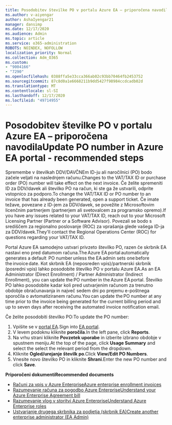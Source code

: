 ```yaml
---
title: Posodobitev številke PO v portalu Azure EA – priporočena navodila
ms.author: v-aiyengar
author: AshaIyengar21
manager: dansimp
ms.date: 12/17/2020
ms.audience: Admin
ms.topic: article
ms.service: o365-administration
ROBOTS: NOINDEX, NOFOLLOW
localization_priority: Normal
ms.collection: Adm_O365
ms.custom:
- "9004166"
- "7290"
ms.openlocfilehash: 0388ffa5e33cca366ab02c93bb70464fb2453752
ms.sourcegitcommit: 87c8d0a1e6668211b9dd5427f98984ccdcadb02d
ms.translationtype: MT
ms.contentlocale: sl-SI
ms.lasthandoff: 12/17/2020
ms.locfileid: "49714955"
---
```

# <a name="update-po-number-in-azure-ea-portal---recommended-steps"></a><span data-ttu-id="bdd08-102">Posodobitev številke PO v portalu Azure EA – priporočena navodila</span><span class="sxs-lookup"><span data-stu-id="bdd08-102">Update PO number in Azure EA portal - recommended steps</span></span>

<span data-ttu-id="bdd08-103">Spremembe v številkah DDV/DAVČNEm ID-ju ali naročilnici (PO) bodo začele veljati na naslednjem računu.</span><span class="sxs-lookup"><span data-stu-id="bdd08-103">Changes to the VAT/TAX ID or purchase order (PO) number will take effect on the next invoice.</span></span> <span data-ttu-id="bdd08-104">Če želite spremeniti ID za DDV/davek ali številko PO na račun, ki ste ga že ustvarili, odprite vstopnico za podporo.</span><span class="sxs-lookup"><span data-stu-id="bdd08-104">To change the VAT/TAX ID or PO number to an invoice that has already been generated, open a support ticket.</span></span> <span data-ttu-id="bdd08-105">Če imate težave, povezane z ID-jem za DDV/davek, se povežite z Microsoftovim licenčnim partnerjem (partnerjem ali svetovalcem za programsko opremo).</span><span class="sxs-lookup"><span data-stu-id="bdd08-105">If you have any issues related to your VAT/TAX ID, reach out to your Microsoft Licensing Partner (Partner or a Software Advisor).</span></span> <span data-ttu-id="bdd08-106">Povezali se bodo s središčem za regionalno poslovanje (ROC) za vprašanja glede vašega ID-ja za DDV/davek.</span><span class="sxs-lookup"><span data-stu-id="bdd08-106">They'll contact the Regional Operations Center (ROC) for questions regarding your VAT/TAX ID.</span></span> 

<span data-ttu-id="bdd08-107">Portal Azure EA samodejno ustvari privzeto številko PO, razen če skrbnik EA nastavi eno pred datumom računa.</span><span class="sxs-lookup"><span data-stu-id="bdd08-107">The Azure EA portal automatically generates a default  PO number unless the EA admin sets one before the invoice date.</span></span> <span data-ttu-id="bdd08-108">Kot skrbnik EA (neposreden vpis)/partnerski skrbnik (posredni vpis) lahko posodobite številko PO v portalu Azure EA.</span><span class="sxs-lookup"><span data-stu-id="bdd08-108">As an EA Administrator (Direct Enrollment) / Partner Administrator (Indirect Enrollment), you can update the PO number in the Azure EA portal.</span></span> <span data-ttu-id="bdd08-109">Številko PO lahko posodobite kadar koli pred ustvarjenim računom za trenutno obdobje obračunavanja in največ sedem dni po prejemu e-poštnega sporočila o avtomatiziranem računu.</span><span class="sxs-lookup"><span data-stu-id="bdd08-109">You can update the PO number at any time prior to the invoice being generated for the current billing period and up to seven days after receiving the automated invoice notification email.</span></span>    

<span data-ttu-id="bdd08-110">Če želite posodobiti številko PO:</span><span class="sxs-lookup"><span data-stu-id="bdd08-110">To update the PO number:</span></span>

1. <span data-ttu-id="bdd08-111">Vpišite se v [portal EA](https://ea.azure.com/).</span><span class="sxs-lookup"><span data-stu-id="bdd08-111">Sign into [EA portal](https://ea.azure.com/).</span></span>
1. <span data-ttu-id="bdd08-112">V levem podoknu kliknite **poročila**.</span><span class="sxs-lookup"><span data-stu-id="bdd08-112">In the left pane, click **Reports**.</span></span>
1. <span data-ttu-id="bdd08-113">Na vrhu strani kliknite **Povzetek uporabe** in izberite izbrano obdobje v spustnem meniju.</span><span class="sxs-lookup"><span data-stu-id="bdd08-113">At the top of the page, click **Usage Summary** and select the select the relevant period from the dropdown.</span></span>
1. <span data-ttu-id="bdd08-114">Kliknite **Ogled/urejanje številk po**.</span><span class="sxs-lookup"><span data-stu-id="bdd08-114">Click **View/Edit PO Numbers**.</span></span>
1. <span data-ttu-id="bdd08-115">Vnesite novo številko PO in kliknite **Shrani**.</span><span class="sxs-lookup"><span data-stu-id="bdd08-115">Enter the new PO number and click **Save**.</span></span>

<span data-ttu-id="bdd08-116">**Priporočeni dokumenti**</span><span class="sxs-lookup"><span data-stu-id="bdd08-116">**Recommended documents**</span></span> 

- [<span data-ttu-id="bdd08-117">Računi za vpis v Azure Enterprise</span><span class="sxs-lookup"><span data-stu-id="bdd08-117">Azure enterprise enrollment invoices</span></span>](https://docs.microsoft.com/azure/billing/billing-ea-portal-enrollment-invoices) 
- [<span data-ttu-id="bdd08-118">Razumevanje računa za pogodbo Azure Enterprise</span><span class="sxs-lookup"><span data-stu-id="bdd08-118">Understand your Azure Enterprise Agreement bill</span></span>](https://docs.microsoft.com/azure/billing/billing-understand-your-bill-ea)  
- [<span data-ttu-id="bdd08-119">Razumevanje vlog v storitvi Azure Enterprise</span><span class="sxs-lookup"><span data-stu-id="bdd08-119">Understand Azure Enterprise roles</span></span>](https://docs.microsoft.com/azure/billing/billing-understand-your-bill-ea) 
- [<span data-ttu-id="bdd08-120">Ustvarjanje drugega skrbnika za podjetja (skrbnik EA)</span><span class="sxs-lookup"><span data-stu-id="bdd08-120">Create another enterprise administrator (EA Admin)</span></span>](https://docs.microsoft.com/azure/cost-management-billing/manage/ea-portal-administration#create-another-enterprise-administrator) 
